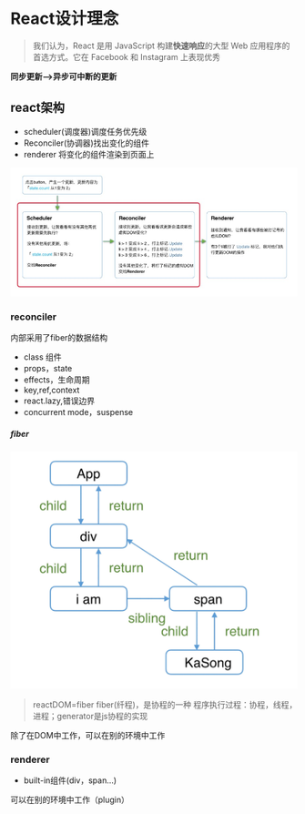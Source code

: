# React设计理念

>我们认为，React 是用 JavaScript 构建**快速响应**的大型 Web 应用程序的首选方式。它在 Facebook 和 Instagram 上表现优秀

**同步更新——>异步可中断的更新**

## react架构

* scheduler(调度器)调度任务优先级
* Reconciler(协调器)找出变化的组件
* renderer 将变化的组件渲染到页面上

![Image](react更新.jpg)

### reconciler

内部采用了fiber的数据结构

* class 组件
* props，state
* effects，生命周期
* key,ref,context
* react.lazy,错误边界
* concurrent mode，suspense

##### fiber

![Image](fiber.png)

>reactDOM=fiber
>fiber(纤程)，是协程的一种
>程序执行过程：协程，线程，进程；generator是js协程的实现

除了在DOM中工作，可以在别的环境中工作

### renderer

* built-in组件(div，span...)

可以在别的环境中工作（plugin）